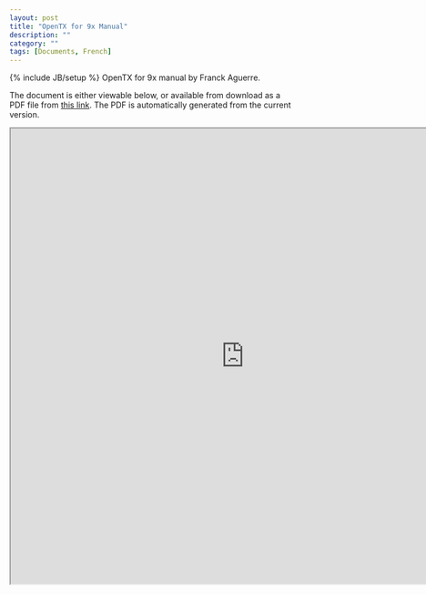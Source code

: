 ```yaml
---
layout: post
title: "OpenTX for 9x Manual"
description: ""
category: ""
tags: [Documents, French]
---
```

{% include JB/setup %}
OpenTX for 9x manual by Franck Aguerre.

The document is either viewable below, or available from download as a PDF file from [this link](https://docs.google.com/document/d/1EEOyRytOoSxIifFb2CMIQml5a6LPC7WmlZWaKT2nkbw/export?format=pdf). The PDF is automatically generated from the current version.

<iframe width="820" height="800" src="https://docs.google.com/document/d/1EEOyRytOoSxIifFb2CMIQml5a6LPC7WmlZWaKT2nkbw/pub"></iframe>
